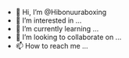 - 👋 Hi, I’m @Hibonuuraboxing
- 👀 I’m interested in ...
- 🌱 I’m currently learning ...
- 💞️ I’m looking to collaborate on ...
- 📫 How to reach me ...

<!---
Hibonuuraboxing/Hibonuuraboxing is a ✨ special ✨ repository because its `README.md` (this file) appears on your GitHub profile.
You can click the Preview link to take a look at your changes.
--->
